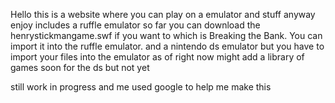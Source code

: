 Hello this is a website where you can play on a emulator and stuff anyway enjoy
includes a ruffle emulator so far you can download the henrystickmangame.swf if you want to which is Breaking the Bank. You can import it into the ruffle emulator. and a nintendo ds emulator but you have to import your files into the emulator as of right now
might add a library of games soon for the ds but not yet

still work in progress and me used google to help me make this
